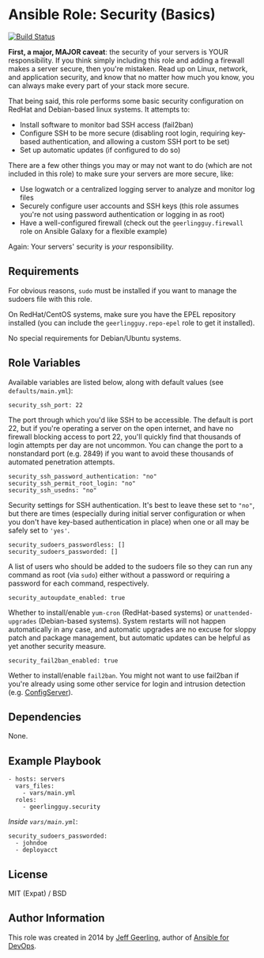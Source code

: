 # Ansible Role: Security (Basics)

[![Build Status](https://travis-ci.org/geerlingguy/ansible-role-security.svg?branch=master)](https://travis-ci.org/geerlingguy/ansible-role-security)

**First, a major, MAJOR caveat**: the security of your servers is YOUR responsibility. If you think simply including this role and adding a firewall makes a server secure, then you're mistaken. Read up on Linux, network, and application security, and know that no matter how much you know, you can always make every part of your stack more secure.

That being said, this role performs some basic security configuration on RedHat and Debian-based linux systems. It attempts to:

  - Install software to monitor bad SSH access (fail2ban)
  - Configure SSH to be more secure (disabling root login, requiring key-based authentication, and allowing a custom SSH port to be set)
  - Set up automatic updates (if configured to do so)

There are a few other things you may or may not want to do (which are not included in this role) to make sure your servers are more secure, like:

  - Use logwatch or a centralized logging server to analyze and monitor log files
  - Securely configure user accounts and SSH keys (this role assumes you're not using password authentication or logging in as root)
  - Have a well-configured firewall (check out the `geerlingguy.firewall` role on Ansible Galaxy for a flexible example)

Again: Your servers' security is *your* responsibility.

## Requirements

For obvious reasons, `sudo` must be installed if you want to manage the sudoers file with this role.

On RedHat/CentOS systems, make sure you have the EPEL repository installed (you can include the `geerlingguy.repo-epel` role to get it installed).

No special requirements for Debian/Ubuntu systems.

## Role Variables

Available variables are listed below, along with default values (see `defaults/main.yml`):

    security_ssh_port: 22

The port through which you'd like SSH to be accessible. The default is port 22, but if you're operating a server on the open internet, and have no firewall blocking access to port 22, you'll quickly find that thousands of login attempts per day are not uncommon. You can change the port to a nonstandard port (e.g. 2849) if you want to avoid these thousands of automated penetration attempts.

    security_ssh_password_authentication: "no"
    security_ssh_permit_root_login: "no"
    security_ssh_usedns: "no"

Security settings for SSH authentication. It's best to leave these set to `"no"`, but there are times (especially during initial server configuration or when you don't have key-based authentication in place) when one or all may be safely set to `'yes'`.

    security_sudoers_passwordless: []
    security_sudoers_passworded: []

A list of users who should be added to the sudoers file so they can run any command as root (via `sudo`) either without a password or requiring a password for each command, respectively.

    security_autoupdate_enabled: true

Whether to install/enable `yum-cron` (RedHat-based systems) or `unattended-upgrades` (Debian-based systems). System restarts will not happen automatically in any case, and automatic upgrades are no excuse for sloppy patch and package management, but automatic updates can be helpful as yet another security measure.

    security_fail2ban_enabled: true

Wether to install/enable `fail2ban`. You might not want to use fail2ban if you're already using some other service for login and intrusion detection (e.g. [ConfigServer](http://configserver.com/cp/csf.html)).

## Dependencies

None.

## Example Playbook

    - hosts: servers
      vars_files:
        - vars/main.yml
      roles:
        - geerlingguy.security

*Inside `vars/main.yml`*:

    security_sudoers_passworded:
      - johndoe
      - deployacct

## License

MIT (Expat) / BSD

## Author Information

This role was created in 2014 by [Jeff Geerling](http://jeffgeerling.com/), author of [Ansible for DevOps](http://ansiblefordevops.com/).
